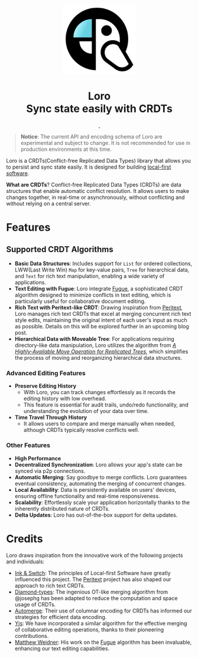 <p align="center">
  <a href="https://loro.dev">
    <picture>
      <img src="./docs/Loro.svg" width="200"/>
    </picture>
  </a>
</p>
<h1 align="center">
Loro<br/>
Sync state easily with CRDTs
</h1>
<p align="center">
  <a aria-label="X" href="https://x.com/loro_dev">
    <img alt="" src="https://img.shields.io/badge/Twitter-black?style=for-the-badge&logo=Twitter">
  </a>
  <a aria-label="Discord-Link" href="https://discord.gg/tUsBSVfqzf">
    <img alt="" src="https://img.shields.io/badge/Discord-black?style=for-the-badge&logo=discord">
  </a>
</p>


> **Notice**: The current API and encoding schema of Loro are experimental and subject to change. It is not recommended for use in production environments at this time.

Loro is a CRDTs(Conflict-free Replicated Data Types) library that allows you to persist and sync state easily. It is designed for building [local-first software][local-first]. 

**What are CRDTs**? Conflict-free Replicated Data Types (CRDTs) are data structures that enable automatic conflict resolution. It allows users to make changes together, in real-time or asynchronously, without conflicting and without relying on a central server. 

# Features

## Supported CRDT Algorithms

- **Basic Data Structures**: Includes support for `List` for ordered collections, LWW(Last Write Win) `Map` for key-value pairs, `Tree` for hierarchical data, and `Text` for rich text manipulation, enabling a wide variety of applications.
- **Text Editing with Fugue**: Loro integrate [Fugue](https://arxiv.org/abs/2305.00583), a sophisticated CRDT algorithm designed to minimize conflicts in text editing, which is particularly useful for collaborative document editing.
- **Rich Text with Peritext-like CRDT**: Drawing inspiration from [Peritext](https://www.inkandswitch.com/peritext/), Loro manages rich text CRDTs that excel at merging concurrent rich text style edits, maintaining the original intent of each user's input as much as possible. Details on this will be explored further in an upcoming blog post.
- **Hierarchical Data with Moveable Tree**: For applications requiring directory-like data manipulation, Loro utilizes the algorithm from [*A Highly-Available Move Operation for Replicated Trees*](https://ieeexplore.ieee.org/document/9563274), which simplifies the process of moving and reorganizing hierarchical data structures.

### Advanced Editing Features

- **Preserve Editing History**
  - With Loro, you can track changes effortlessly as it records the editing history with low overhead. 
  - This feature is essential for audit trails, undo/redo functionality, and understanding the evolution of your data over time.
- **Time Travel Through History**
  - It allows users to compare and merge manually when needed, although CRDTs typically resolve conflicts well.

### Other Features

- **High Performance**
- **Decentralized Synchronization**: Loro allows your app's state can be synced via p2p connections.
- **Automatic Merging**: Say goodbye to merge conflicts. Loro guarantees eventual consistency, automating the merging of concurrent changes.
- **Local Availability**: Data is persistently available on users' devices, ensuring offline functionality and real-time responsiveness.
- **Scalability**: Effortlessly scale your application horizontally thanks to the inherently distributed nature of CRDTs.
- **Delta Updates**: Loro has out-of-the-box support for delta updates.


# Credits

Loro draws inspiration from the innovative work of the following projects and individuals:

- [Ink & Switch](https://inkandswitch.com/): The principles of Local-first Software have greatly influenced this project. The [Peritext](https://www.inkandswitch.com/peritext/) project has also shaped our approach to rich text CRDTs.
- [Diamond-types](https://github.com/josephg/diamond-types): The ingenious OT-like merging algorithm from @josephg has been adapted to reduce the computation and space usage of CRDTs.
- [Automerge](https://github.com/automerge/automerge): Their use of columnar encoding for CRDTs has informed our strategies for efficient data encoding.
- [Yjs](https://github.com/yjs/yjs): We have incorporated a similar algorithm for the effective merging of collaborative editing operations, thanks to their pioneering contributions.
- [Matthew Weidner](https://mattweidner.com/): His work on the [Fugue](https://arxiv.org/abs/2305.00583) algorithm has been invaluable, enhancing our text editing capabilities.

 
[local-first]: https://www.inkandswitch.com/local-first/
[Fugue]: https://arxiv.org/abs/2305.00583
[Peritext]: https://www.inkandswitch.com/peritext/
